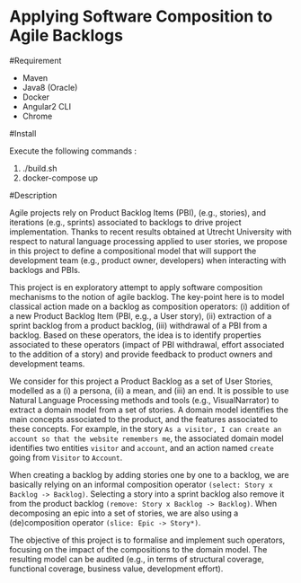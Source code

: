# Applying Software Composition to Agile Backlogs

#Requirement

- Maven
- Java8 (Oracle)
- Docker
- Angular2 CLI
- Chrome

#Install

Execute the following commands : 


1. ./build.sh
2. docker-compose up

#Description

Agile projects rely on Product Backlog Items (PBI), (e.g., stories), and iterations (e.g., sprints) associated to backlogs to drive project implementation. Thanks to recent results obtained at Utrecht University with respect to natural language processing applied to user stories, we propose in this project to define a compositional model that will support the development team (e.g., product owner, developers) when interacting with backlogs and PBIs.

This project is en exploratory attempt to apply software composition mechanisms to the notion of agile backlog. The key-point here is to model classical action made on a backlog as composition operators: (i) addition of a new Product Backlog Item (PBI, e.g., a User story), (ii) extraction of a sprint backlog from a product backlog, (iii) withdrawal of a PBI from a backlog. Based on these operators, the idea is to identify properties associated to these operators (impact of PBI withdrawal, effort associated to the addition of a story) and provide feedback to product owners and development teams.

We consider for this project a Product Backlog as a set of User Stories, modelled as a (i) a persona, (ii) a mean, and (iii) an end. It is possible to use Natural Language Processing methods and tools (e.g., VisualNarrator) to extract a domain model from a set of stories. A domain model identifies the main concepts associated to the product, and the features associated to these concepts. For example, in the story `As a visitor, I can create an account so that the website remembers me`, the associated domain model identifies two entities `visitor` and `account`, and an action named `create` going from `Visitor` to `Account`.

When creating a backlog by adding stories one by one to a backlog, we are basically relying on an informal composition operator `(select: Story x Backlog -> Backlog)`. Selecting a story into a sprint backlog also remove it from the product backlog `(remove: Story x Backlog -> Backlog)`. When decomposing an epic into a set of stories, we are also using a (de)composition operator `(slice: Epic -> Story*)`.

The objective of this project is to formalise and implement such operators, focusing on the impact of the compositions to the domain model. The resulting model can be audited (e.g., in terms of structural coverage, functional coverage, business value, development effort).
